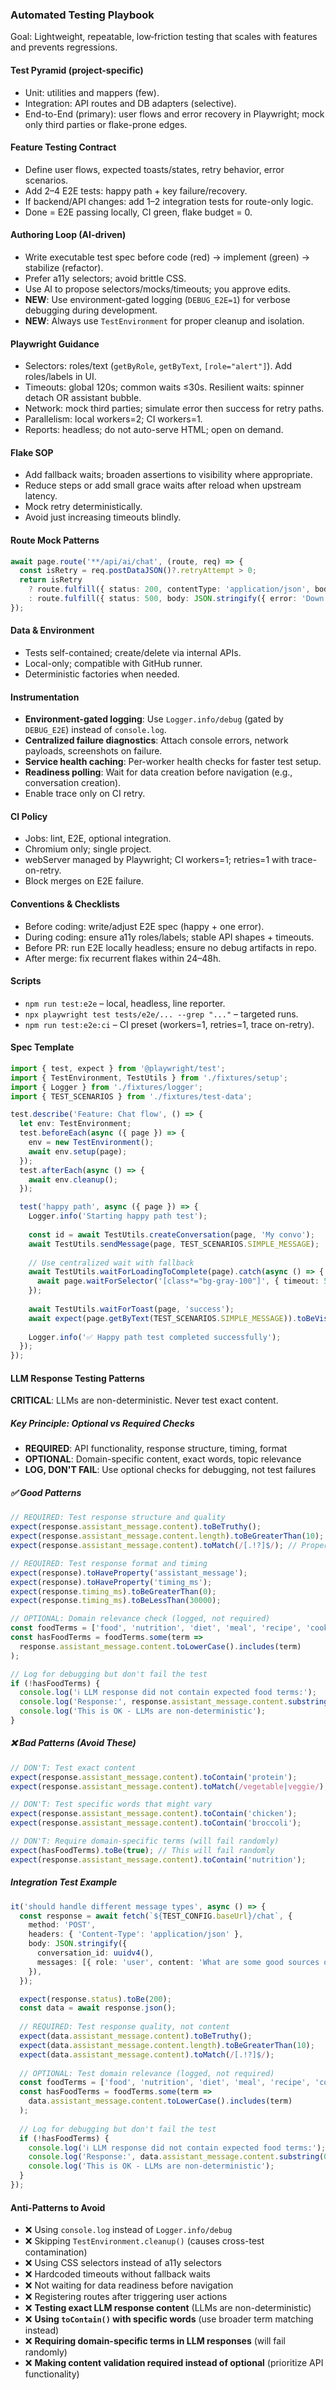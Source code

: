 ### Automated Testing Playbook

Goal: Lightweight, repeatable, low‑friction testing that scales with features and prevents regressions.

#### Test Pyramid (project-specific)
- Unit: utilities and mappers (few).
- Integration: API routes and DB adapters (selective).
- End-to-End (primary): user flows and error recovery in Playwright; mock only third parties or flake-prone edges.

#### Feature Testing Contract
- Define user flows, expected toasts/states, retry behavior, error scenarios.
- Add 2–4 E2E tests: happy path + key failure/recovery.
- If backend/API changes: add 1–2 integration tests for route-only logic.
- Done = E2E passing locally, CI green, flake budget = 0.

#### Authoring Loop (AI-driven)
- Write executable test spec before code (red) → implement (green) → stabilize (refactor).
- Prefer a11y selectors; avoid brittle CSS.
- Use AI to propose selectors/mocks/timeouts; you approve edits.
- **NEW**: Use environment-gated logging (`DEBUG_E2E=1`) for verbose debugging during development.
- **NEW**: Always use `TestEnvironment` for proper cleanup and isolation.

#### Playwright Guidance
- Selectors: roles/text (`getByRole`, `getByText`, `[role="alert"]`). Add roles/labels in UI.
- Timeouts: global 120s; common waits ≤30s. Resilient waits: spinner detach OR assistant bubble.
- Network: mock third parties; simulate error then success for retry paths.
- Parallelism: local workers=2; CI workers=1.
- Reports: headless; do not auto-serve HTML; open on demand.

#### Flake SOP
- Add fallback waits; broaden assertions to visibility where appropriate.
- Reduce steps or add small grace waits after reload when upstream latency.
- Mock retry deterministically.
- Avoid just increasing timeouts blindly.

#### Route Mock Patterns
```ts
await page.route('**/api/ai/chat', (route, req) => {
  const isRetry = req.postDataJSON()?.retryAttempt > 0;
  return isRetry
    ? route.fulfill({ status: 200, contentType: 'application/json', body: JSON.stringify({ content: 'OK', model: 'openai/gpt-5-nano' }) })
    : route.fulfill({ status: 500, body: JSON.stringify({ error: 'Down' }) });
});
```

#### Data & Environment
- Tests self-contained; create/delete via internal APIs.
- Local-only; compatible with GitHub runner.
- Deterministic factories when needed.

#### Instrumentation
- **Environment-gated logging**: Use `Logger.info/debug` (gated by `DEBUG_E2E`) instead of `console.log`.
- **Centralized failure diagnostics**: Attach console errors, network payloads, screenshots on failure.
- **Service health caching**: Per-worker health checks for faster test setup.
- **Readiness polling**: Wait for data creation before navigation (e.g., conversation creation).
- Enable trace only on CI retry.

#### CI Policy
- Jobs: lint, E2E, optional integration.
- Chromium only; single project.
- webServer managed by Playwright; CI workers=1; retries=1 with trace-on-retry.
- Block merges on E2E failure.

#### Conventions & Checklists
- Before coding: write/adjust E2E spec (happy + one error).
- During coding: ensure a11y roles/labels; stable API shapes + timeouts.
- Before PR: run E2E locally headless; ensure no debug artifacts in repo.
- After merge: fix recurrent flakes within 24–48h.

#### Scripts
- `npm run test:e2e` – local, headless, line reporter.
- `npx playwright test tests/e2e/... --grep "..."` – targeted runs.
- `npm run test:e2e:ci` – CI preset (workers=1, retries=1, trace on-retry).

#### Spec Template
```ts
import { test, expect } from '@playwright/test';
import { TestEnvironment, TestUtils } from './fixtures/setup';
import { Logger } from './fixtures/logger';
import { TEST_SCENARIOS } from './fixtures/test-data';

test.describe('Feature: Chat flow', () => {
  let env: TestEnvironment;
  test.beforeEach(async ({ page }) => { 
    env = new TestEnvironment(); 
    await env.setup(page); 
  });
  test.afterEach(async () => { 
    await env.cleanup(); 
  });

  test('happy path', async ({ page }) => {
    Logger.info('Starting happy path test');
    
    const id = await TestUtils.createConversation(page, 'My convo');
    await TestUtils.sendMessage(page, TEST_SCENARIOS.SIMPLE_MESSAGE);
    
    // Use centralized wait with fallback
    await TestUtils.waitForLoadingToComplete(page).catch(async () => {
      await page.waitForSelector('[class*="bg-gray-100"]', { timeout: 5000 });
    });
    
    await TestUtils.waitForToast(page, 'success');
    await expect(page.getByText(TEST_SCENARIOS.SIMPLE_MESSAGE)).toBeVisible();
    
    Logger.info('✅ Happy path test completed successfully');
  });
});
```

#### LLM Response Testing Patterns
**CRITICAL**: LLMs are non-deterministic. Never test exact content.

##### Key Principle: Optional vs Required Checks
- **REQUIRED**: API functionality, response structure, timing, format
- **OPTIONAL**: Domain-specific content, exact words, topic relevance
- **LOG, DON'T FAIL**: Use optional checks for debugging, not test failures

##### ✅ Good Patterns
```ts
// REQUIRED: Test response structure and quality
expect(response.assistant_message.content).toBeTruthy();
expect(response.assistant_message.content.length).toBeGreaterThan(10);
expect(response.assistant_message.content).toMatch(/[.!?]$/); // Proper sentence ending

// REQUIRED: Test response format and timing
expect(response).toHaveProperty('assistant_message');
expect(response).toHaveProperty('timing_ms');
expect(response.timing_ms).toBeGreaterThan(0);
expect(response.timing_ms).toBeLessThan(30000);

// OPTIONAL: Domain relevance check (logged, not required)
const foodTerms = ['food', 'nutrition', 'diet', 'meal', 'recipe', 'cooking', 'healthy', 'eat', 'ingredient'];
const hasFoodTerms = foodTerms.some(term => 
  response.assistant_message.content.toLowerCase().includes(term)
);

// Log for debugging but don't fail the test
if (!hasFoodTerms) {
  console.log('ℹ️ LLM response did not contain expected food terms:');
  console.log('Response:', response.assistant_message.content.substring(0, 200) + '...');
  console.log('This is OK - LLMs are non-deterministic');
}
```

##### ❌ Bad Patterns (Avoid These)
```ts
// DON'T: Test exact content
expect(response.assistant_message.content).toContain('protein');
expect(response.assistant_message.content).toMatch(/vegetable|veggie/);

// DON'T: Test specific words that might vary
expect(response.assistant_message.content).toContain('chicken');
expect(response.assistant_message.content).toContain('broccoli');

// DON'T: Require domain-specific terms (will fail randomly)
expect(hasFoodTerms).toBe(true); // This will fail randomly
expect(response.assistant_message.content).toContain('nutrition');
```

##### Integration Test Example
```ts
it('should handle different message types', async () => {
  const response = await fetch(`${TEST_CONFIG.baseUrl}/chat`, {
    method: 'POST',
    headers: { 'Content-Type': 'application/json' },
    body: JSON.stringify({
      conversation_id: uuidv4(),
      messages: [{ role: 'user', content: 'What are some good sources of plant protein?' }]
    }),
  });

  expect(response.status).toBe(200);
  const data = await response.json();
  
  // REQUIRED: Test response quality, not content
  expect(data.assistant_message.content).toBeTruthy();
  expect(data.assistant_message.content.length).toBeGreaterThan(10);
  expect(data.assistant_message.content).toMatch(/[.!?]$/);
  
  // OPTIONAL: Test domain relevance (logged, not required)
  const foodTerms = ['food', 'nutrition', 'diet', 'meal', 'recipe', 'cooking', 'healthy', 'eat', 'ingredient'];
  const hasFoodTerms = foodTerms.some(term => 
    data.assistant_message.content.toLowerCase().includes(term)
  );
  
  // Log for debugging but don't fail the test
  if (!hasFoodTerms) {
    console.log('ℹ️ LLM response did not contain expected food terms:');
    console.log('Response:', data.assistant_message.content.substring(0, 200) + '...');
    console.log('This is OK - LLMs are non-deterministic');
  }
});
```

#### Anti-Patterns to Avoid
- ❌ Using `console.log` instead of `Logger.info/debug`
- ❌ Skipping `TestEnvironment.cleanup()` (causes cross-test contamination)
- ❌ Using CSS selectors instead of a11y selectors
- ❌ Hardcoded timeouts without fallback waits
- ❌ Not waiting for data readiness before navigation
- ❌ Registering routes after triggering user actions
- ❌ **Testing exact LLM response content** (LLMs are non-deterministic)
- ❌ **Using `toContain()` with specific words** (use broader term matching instead)
- ❌ **Requiring domain-specific terms in LLM responses** (will fail randomly)
- ❌ **Making content validation required instead of optional** (prioritize API functionality)
